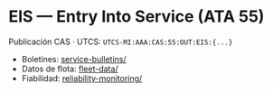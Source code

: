 # EIS — Entry Into Service (ATA 55)
Publicación CAS · UTCS: `UTCS-MI:AAA:CAS:55:OUT:EIS:{...}`

- Boletines: [service-bulletins/](./service-bulletins/)
- Datos de flota: [fleet-data/](./fleet-data/)
- Fiabilidad: [reliability-monitoring/](./reliability-monitoring/)
